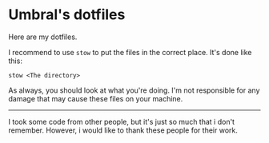 # Umbral's dotfiles

Here are my dotfiles.

I recommend to use `stow` to put the files in the correct
place. It's done like this:

`stow <The directory>`

As always, you should look at what you're doing.
I'm not responsible for any damage that may cause
these files on your machine.

---

I took some code from other people, but it's just
so much that i don't remember. However, i would like
to thank these people for their work.
